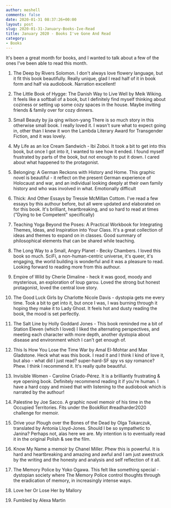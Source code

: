 ```yaml
---
author: meshell
comments: false
date: 2020-01-31 08:37:26+00:00
layout: post
slug: 2020-01-31-January-Books-Ive-Read
title: January 2020 - Books I've Gone And Read
category:
- Books
---
```



It's been a great month for books, and I wanted to talk about a few of the ones I've been able to read this month.

1. The Deep by Rivers Solomon.
  I don't always love flowery language, but it fit this book beautifully. Really unique, glad I read half of it in book form and half via audiobook. Narration excellent!

2. The Little Book of Hygge: The Danish Way to Live Well by Meik Wiking.
  It feels like a softball of a book, but I definitely find myself thinking about coziness or setting up some cozy spaces in the house. Maybe inviting friends & family over for cozy dinners.

3. Small Beauty by jia qing wilson-yang
  There is so much story in this otherwise small book. I really loved it. I wasn't sure what to expect going in, other than I knew it won the Lambda Literary Award for Transgender Fiction, and it was lovely.

4. My Life as an Ice Cream Sandwich -  Ibi Zoboi. It took a bit to get into this book, but once I got into it, I wanted to see how it ended. I found myself frustrated by parts of the book, but not enough to put it down. I cared about what happened to the protagonist.

5. Belonging: A German Reckons with History and Home.
This graphic novel is beautiful - it reflect on the present German experience of Holocaust and war, and an individual looking deeply at their own family history and who was involved in what. Emotionally difficult

6. Thick: And Other Essays by Tressie McMillan Cottom. I've read a few essays by this authour before, but all were updated and elaborated on for this book. It's brilliant, heartbreaking, and so hard to read at times ("Dying to be Competent" specifically)

7. Teaching Yoga Beyond the Poses: A Practical Workbook for Integrating Themes, Ideas, and Inspiration into Your Class.
It's a great collection of ideas and themes to expand on in classes. Good summary of philosophical elements that can be shared while teaching.

8. The Long Way to a Small, Angry Planet -  Becky Chambers. I loved this book so much. SciFi, a non-human-centric universe, it's queer, it's engaging, the world building is wonderful and it was a pleasure to read. Looking forward to reading more from this authour.

9. Empire of Wild by Cherie Dimaline - heck it was good, moody and mysterious, an exploration of loup garou. Loved the strong but honest protagonist, loved the central love story.

10. The Good Luck Girls by Charlotte Nicole Davis - dystopia gets me every time. Took a bit to get into it, but once I was, I was burning through it hoping they make it to Lady Ghost. It feels hot and dusty reading the book, the mood is set perfectly.

11. The Salt Line by Holly Goddard Jones - This book reminded me a bit of Station Eleven (which I loved) I liked the alternating perspectives, and meeting each character with more depth, another dystopia about disease and environment which I can't get enough of.

12. This Is How You Lose the Time War by Amal El-Mohtar and Max Gladstone.
Heck what was this book. I read it and I think I kind of love it, but also - what did I just read? super-hard-SF spy vs spy romance? Phew. I think I recommend it. It's really quite beautiful.

13. Invisible Women - Caroline Criado-Pérez.
It is a brilliantly frustrating & eye opening book. Definitely recommend reading it if you're human. I have a hard copy and mixed that with listening to the audiobook which is narrated by the authour!

14. Palestine by Joe Sacco. A graphic novel memoir of his time in the Occupied Territories. Fits under the BookRiot #readharder2020 challenge for memoir.  

 15. Drive your Plough over the Bones of the Dead by Olga Tokarczuk, translated by Antonia Lloyd-Jones. Should I be so sympathetic to Janina? Perhaps not, alas here we are.
 My intention is to eventually read it in the original Polish & see the film.

 16. Know My Name a memoir by Chanel Miller.
 Phew this is powerful.
 It is hard and heartbreaking and amazing and awful and I am just awestruck by the writing and the honesty and analysis and self reflection of it all.

 17. The Memory Police by Yoko Ogawa.
  This felt like something special - dystopian society where The Memory Police control thoughts through the eradication of memory, in increasingly intense ways.

  18. Love her Or Lose Her by Mallory

  19. Fumbled by Alexa Martin
